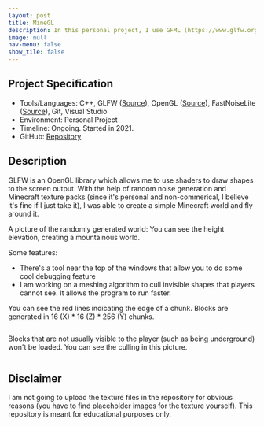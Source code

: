 ```yaml
---
layout: post
title: MineGL
description: In this personal project, I use GFML (https://www.glfw.org/) and OpenGL (https://learnopengl.com/) in an attempt to make a small version of Minecraft.
image: null
nav-menu: false
show_tile: false
---
```


## Project Specification
<ul>
  <li>Tools/Languages: C++, GLFW (<a href="https://www.glfw.org/">Source</a>), OpenGL (<a href="https://github.com/Auburn/FastNoiseLite">Source</a>), FastNoiseLite (<a href="https://github.com/Auburn/FastNoiseLite">Source</a>), Git, Visual Studio</li>
  <li>Environment: Personal Project</li>
  <li>Timeline: Ongoing. Started in 2021.</li>
  <li>GitHub: <a href="https://github.com/namdo1225/MineGL">Repository</a></li>
</ul>

## Description

GLFW is an OpenGL library which allows me to use shaders to draw shapes to the screen output. With the help of random noise generation and Minecraft texture packs (since it's personal and non-commerical, I believe it's fine if I just take it), I was able to create a simple Minecraft world and fly around it.

A picture of the randomly generated world: You can see the height elevation, creating a mountainous world.
<img src="{% link images/projects_media/20230526_minegl/00.png %}" alt="" data-position="center center" />

Some features:
<ul>
  <li>There's a tool near the top of the windows that allow you to do some cool debugging feature</li>
  <li>I am working on a meshing algorithm to cull invisible shapes that players cannot see. It allows the program to run faster.</li>
</ul>

You can see the red lines indicating the edge of a chunk. Blocks are generated in 16 (X) * 16 (Z) * 256 (Y) chunks.

<img src="{% link images/projects_media/20230526_minegl/02.png %}" alt="" data-position="center center" />

Blocks that are not usually visible to the player (such as being underground) won't be loaded.
You can see the culling in this picture.

<img src="{% link images/projects_media/20230526_minegl/01.png %}" alt="" data-position="center center" />

## Disclaimer

I am not going to upload the texture files in the repository for obvious reasons (you have to find placeholder images for the texture yourself). This repository is meant for educational purposes only.
